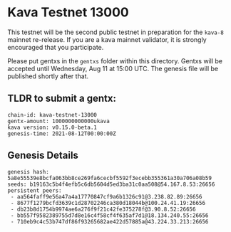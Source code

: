 # Kava Testnet 13000

This testnet will be the second public testnet in preparation for the `kava-8` mainnet re-release. If you are a kava mainnet validator, it is strongly encouraged that you participate.

Please put gentxs in the `gentxs` folder within this directory. Gentxs will be accepted until Wednesday, Aug 11 at 15:00 UTC. The genesis file will be published shortly after that. 

## TLDR to submit a gentx:

```
chain-id: kava-testnet-13000
gentx-amount: 1000000000000ukava
kava version: v0.15.0-beta.1
genesis-time: 2021-08-12T00:00:00Z
```

## Genesis Details

```
genesis hash: 5a8e55539e8bcfa063bb8ce269fa6cecbf5592f3ecebb355361a30a706a08b59
seeds: b19163c5b4f4efb5c6db5604d5ed3ba31c0aa508@54.167.8.53:26656
persistent peers: 
 - aa564faff9e56a47a4a17770847cf9a6b1326c91@3.238.82.89:26656
 - 8677f1279bcfd3639c1d28702246ca380d18044b@100.24.41.19:26656
 - db23b8d1754b9974ae6a276f9f21c42fe375278f@3.90.8.52:26656
 - bb557f9582389755d7d8e16c4f58cf4f635af7d1@18.134.240.55:26656
 - 710eb9c4c53b747df86f93265682ae422d57885a@43.224.33.213:26656
```
